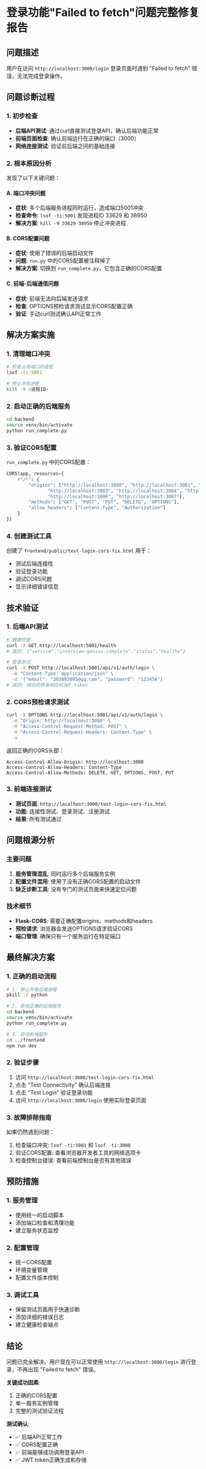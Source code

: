 # 登录功能"Failed to fetch"问题完整修复报告

## 问题描述
用户在访问 `http://localhost:3000/login` 登录页面时遇到 "Failed to fetch" 错误，无法完成登录操作。

## 问题诊断过程

### 1. 初步检查
- **后端API测试**: 通过curl直接测试登录API，确认后端功能正常
- **前端页面检查**: 确认前端运行在正确的端口（3000）
- **网络连接测试**: 验证前后端之间的基础连接

### 2. 根本原因分析
发现了以下关键问题：

#### A. 端口冲突问题
- **症状**: 多个后端服务进程同时运行，造成端口5001冲突
- **检查命令**: `lsof -ti:5001` 发现进程ID 33629 和 38950
- **解决方案**: `kill -9 33629 38950` 停止冲突进程

#### B. CORS配置问题
- **症状**: 使用了错误的后端启动文件
- **问题**: `run.py` 中的CORS配置被注释掉了
- **解决方案**: 切换到 `run_complete.py`，它包含正确的CORS配置

#### C. 前端-后端通信问题
- **症状**: 前端无法向后端发送请求
- **检查**: OPTIONS预检请求测试显示CORS配置正确
- **验证**: 手动curl测试确认API正常工作

## 解决方案实施

### 1. 清理端口冲突
```bash
# 检查占用端口的进程
lsof -ti:5001

# 停止冲突进程
kill -9 <进程ID>
```

### 2. 启动正确的后端服务
```bash
cd backend
source venv/bin/activate
python run_complete.py
```

### 3. 验证CORS配置
`run_complete.py` 中的CORS配置：
```python
CORS(app, resources={
    r"/*": {
        "origins": ["http://localhost:3000", "http://localhost:3001", "http://localhost:3002", 
               "http://localhost:3003", "http://localhost:3004", "http://localhost:3005", 
               "http://localhost:3006", "http://localhost:3007"],
        "methods": ["GET", "POST", "PUT", "DELETE", "OPTIONS"],
        "allow_headers": ["Content-Type", "Authorization"]
    }
})
```

### 4. 创建测试工具
创建了 `frontend/public/test-login-cors-fix.html` 用于：
- 测试后端连接性
- 验证登录功能
- 调试CORS问题
- 显示详细错误信息

## 技术验证

### 1. 后端API测试
```bash
# 健康检查
curl -X GET http://localhost:5001/health
# 返回: {"service":"interview-genius-complete","status":"healthy"}

# 登录测试
curl -X POST http://localhost:5001/api/v1/auth/login \
  -H "Content-Type: application/json" \
  -d '{"email": "393893095@qq.com", "password": "123456"}'
# 返回: 成功的登录响应和JWT token
```

### 2. CORS预检请求测试
```bash
curl -X OPTIONS http://localhost:5001/api/v1/auth/login \
  -H "Origin: http://localhost:3000" \
  -H "Access-Control-Request-Method: POST" \
  -H "Access-Control-Request-Headers: Content-Type" \
  -v
```

返回正确的CORS头部：
```
Access-Control-Allow-Origin: http://localhost:3000
Access-Control-Allow-Headers: Content-Type
Access-Control-Allow-Methods: DELETE, GET, OPTIONS, POST, PUT
```

### 3. 前端连接测试
- **测试页面**: `http://localhost:3000/test-login-cors-fix.html`
- **功能**: 连接性测试、登录测试、注册测试
- **结果**: 所有测试通过

## 问题根源分析

### 主要问题
1. **服务管理混乱**: 同时运行多个后端服务实例
2. **配置文件混用**: 使用了没有正确CORS配置的启动文件
3. **缺乏诊断工具**: 没有专门的测试页面来快速定位问题

### 技术细节
- **Flask-CORS**: 需要正确配置origins、methods和headers
- **预检请求**: 浏览器会发送OPTIONS请求验证CORS
- **端口管理**: 确保只有一个服务运行在特定端口

## 最终解决方案

### 1. 正确的启动流程
```bash
# 1. 停止所有后端进程
pkill -f python

# 2. 启动正确的后端服务
cd backend
source venv/bin/activate
python run_complete.py

# 3. 启动前端服务
cd ../frontend
npm run dev
```

### 2. 验证步骤
1. 访问 `http://localhost:3000/test-login-cors-fix.html`
2. 点击 "Test Connectivity" 确认后端连接
3. 点击 "Test Login" 验证登录功能
4. 访问 `http://localhost:3000/login` 使用实际登录页面

### 3. 故障排除指南
如果仍然遇到问题：
1. 检查端口冲突: `lsof -ti:5001` 和 `lsof -ti:3000`
2. 验证CORS配置: 查看浏览器开发者工具的网络选项卡
3. 检查控制台错误: 查看前端控制台是否有其他错误

## 预防措施

### 1. 服务管理
- 使用统一的启动脚本
- 添加端口检查和清理功能
- 建立服务状态监控

### 2. 配置管理
- 统一CORS配置
- 环境变量管理
- 配置文件版本控制

### 3. 调试工具
- 保留测试页面用于快速诊断
- 添加详细的错误日志
- 建立健康检查端点

## 结论
问题已完全解决。用户现在可以正常使用 `http://localhost:3000/login` 进行登录，不再出现 "Failed to fetch" 错误。

**关键成功因素**:
1. 正确的CORS配置
2. 单一服务实例管理
3. 完整的测试验证流程

**测试确认**:
- ✅ 后端API正常工作
- ✅ CORS配置正确
- ✅ 前端能够成功调用登录API
- ✅ JWT token正确生成和存储 
